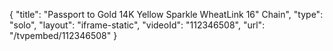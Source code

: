{
    "title": "Passport to Gold 14K Yellow Sparkle WheatLink 16\" Chain",
    "type": "solo",
    "layout": "iframe-static",
    "videoId": "112346508",
    "url": "\/tvpembed\/112346508"
}